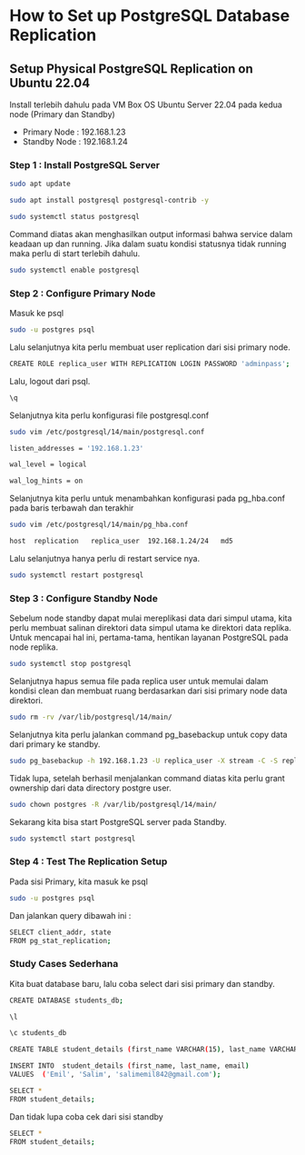 # How to Set up PostgreSQL Database Replication

##  Setup Physical PostgreSQL Replication on Ubuntu 22.04

Install terlebih dahulu pada VM Box OS Ubuntu Server 22.04 pada kedua node (Primary dan Standby)
- Primary Node : 192.168.1.23
- Standby Node : 192.168.1.24

### Step 1 : Install PostgreSQL Server

```bash
sudo apt update
```

```bash
sudo apt install postgresql postgresql-contrib -y
```

```bash
sudo systemctl status postgresql
```
Command diatas akan menghasilkan output informasi bahwa service dalam keadaan up dan running.
Jika dalam suatu kondisi statusnya tidak running maka perlu di start terlebih dahulu.

```bash
sudo systemctl enable postgresql
```

### Step 2 : Configure Primary Node

Masuk ke psql

```bash
sudo -u postgres psql
```

Lalu selanjutnya kita perlu membuat user replication dari sisi primary node.

```bash
CREATE ROLE replica_user WITH REPLICATION LOGIN PASSWORD 'adminpass';
```

Lalu, logout dari psql.

```bash
\q
```

Selanjutnya kita perlu konfigurasi file postgresql.conf

```bash
sudo vim /etc/postgresql/14/main/postgresql.conf
```

```bash
listen_addresses = '192.168.1.23'

wal_level = logical

wal_log_hints = on
```

Selanjutnya kita perlu untuk menambahkan konfigurasi pada pg_hba.conf pada baris terbawah dan terakhir

```bash
sudo vim /etc/postgresql/14/main/pg_hba.conf
```
```bash
host  replication   replica_user  192.168.1.24/24   md5
```

Lalu selanjutnya hanya perlu di restart service nya.

```bash
sudo systemctl restart postgresql
```


### Step 3 : Configure Standby Node 

Sebelum node standby dapat mulai mereplikasi data dari simpul utama, kita perlu membuat salinan direktori data simpul utama ke direktori data replika. Untuk mencapai hal ini, pertama-tama, hentikan layanan PostgreSQL pada node replika.

```bash
sudo systemctl stop postgresql
```

Selanjutnya hapus semua file pada replica user untuk memulai dalam kondisi clean dan membuat ruang berdasarkan dari sisi primary node data direktori.

```bash
sudo rm -rv /var/lib/postgresql/14/main/
```

Selanjutnya kita perlu jalankan command pg_basebackup untuk copy data dari primary ke standby.

```bash
sudo pg_basebackup -h 192.168.1.23 -U replica_user -X stream -C -S replica_1 -v -R -W -D /var/lib/postgresql/14/main/
```

Tidak lupa, setelah berhasil menjalankan command diatas kita perlu grant ownership dari data directory postgre user.

```bash
sudo chown postgres -R /var/lib/postgresql/14/main/
```

Sekarang kita bisa start PostgreSQL server pada Standby.

```bash
sudo systemctl start postgresql
```

### Step 4 : Test The Replication Setup

Pada sisi Primary, kita masuk ke psql

```bash
sudo -u postgres psql
```

Dan jalankan query dibawah ini :

```bash
SELECT client_addr, state
FROM pg_stat_replication;
```

### Study Cases Sederhana

Kita buat database baru, lalu coba select dari sisi primary dan standby.

```bash
CREATE DATABASE students_db;
```

```bash
\l
```

```bash
\c students_db
```

```bash
CREATE TABLE student_details (first_name VARCHAR(15), last_name VARCHAR(15) , email VARCHAR(40) );
```

```bash
INSERT INTO  student_details (first_name, last_name, email)
VALUES  ('Emil', 'Salim', 'salimemil842@gmail.com');
```

```bash
SELECT *
FROM student_details;
```

Dan tidak lupa coba cek dari sisi standby

```bash
SELECT *
FROM student_details;
```
